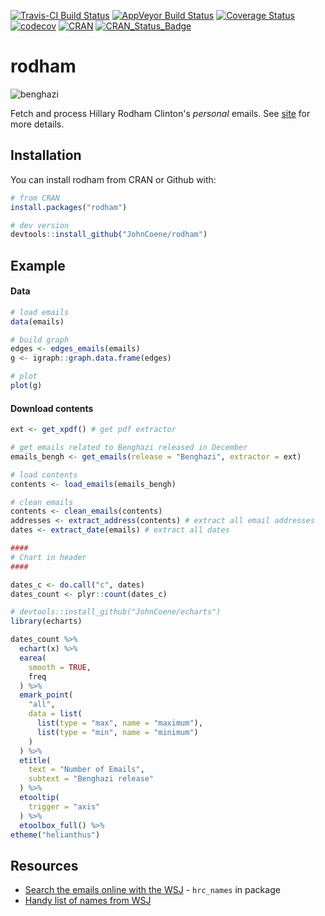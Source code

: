 [![Travis-CI Build Status](https://travis-ci.org/JohnCoene/rodham.svg?branch=master)](https://travis-ci.org/JohnCoene/rodham)
[![AppVeyor Build Status](https://ci.appveyor.com/api/projects/status/github/JohnCoene/rodham?branch=master&svg=true)](https://ci.appveyor.com/project/JohnCoene/rodham)
[![Coverage Status](https://coveralls.io/repos/github/JohnCoene/rodham/badge.svg?branch=master)](https://coveralls.io/github/JohnCoene/rodham?branch=master)
[![codecov](https://codecov.io/gh/JohnCoene/rodham/branch/master/graph/badge.svg)](https://codecov.io/gh/JohnCoene/rodham)
[![CRAN](https://img.shields.io/cran/v/rodham.svg)](https://img.shields.io/cran/v/rodham.svg)
[![CRAN_Status_Badge](http://cranlogs.r-pkg.org/badges/grand-total/rodham)](http://cranlogs.r-pkg.org/badges/grand-total/rodham)

# rodham

![benghazi](http://john-coene.com/img/thumbnails/echarts.png)

Fetch and process Hillary Rodham Clinton's *personal* emails. See [site](http://john-coene.com/packages/rodham/) for more details.

## Installation

You can install rodham from CRAN or Github with:

```R
# from CRAN
install.packages("rodham")

# dev version
devtools::install_github("JohnCoene/rodham")
```

## Example

#### Data

```R
# load emails
data(emails)

# build graph
edges <- edges_emails(emails)
g <- igraph::graph.data.frame(edges)

# plot 
plot(g)
```

#### Download contents

```R
ext <- get_xpdf() # get pdf extractor

# get emails related to Benghazi released in December
emails_bengh <- get_emails(release = "Benghazi", extractor = ext)

# load contents
contents <- load_emails(emails_bengh)

# clean emails
contents <- clean_emails(contents)
addresses <- extract_address(contents) # extract all email addresses
dates <- extract_date(emails) # extract all dates

####
# Chart in header
####

dates_c <- do.call("c", dates)
dates_count <- plyr::count(dates_c)

# devtools::install_github("JohnCoene/echarts")
library(echarts)

dates_count %>% 
  echart(x) %>% 
  earea(
    smooth = TRUE,
    freq
  ) %>% 
  emark_point(
    "all",
    data = list(
      list(type = "max", name = "maximum"),
      list(type = "min", name = "minimum")
    )
  ) %>% 
  etitle(
    text = "Number of Emails",
    subtext = "Benghazi release"
  ) %>%
  etooltip(
    trigger = "axis"
  ) %>% 
  etoolbox_full() %>% 
etheme("helianthus") 
```

## Resources

* [Search the emails online with the WSJ](http://graphics.wsj.com/hillary-clinton-email-documents/) - `hrc_names` in package
* [Handy list of names from WSJ](https://github.com/wsjdata/clinton-email-cruncher/blob/master/HRCEMAIL_names.csv)

